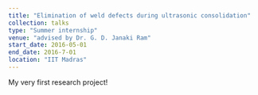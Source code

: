 ```yaml
---
title: "Elimination of weld defects during ultrasonic consolidation"
collection: talks
type: "Summer internship"
venue: "advised by Dr. G. D. Janaki Ram"
start_date: 2016-05-01
end_date: 2016-7-01
location: "IIT Madras"
---
```

<div style="text-align: justify"> 
My very first research project! 
</div>
